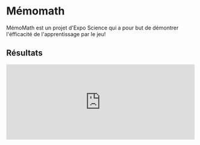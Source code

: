 # Mémomath

MémoMath est un projet d'Expo Science qui a pour but de démontrer l'éfficacité de l'apprentissage par le jeu!

## Résultats

<iframe width="500" height="200" frameborder="0" scrolling="no" src="https://1drv.ms/x/s!ArlR0TjhbNgvg36lfqK6juueGP9Y?e=nGnn21">

## Liens de téléchargement

- [MacOS](https://developer.cloud.unity3d.com/share/share.html?shareId=Wy-INhssJI)
- [Windows](https://developer.cloud.unity3d.com/share/share.html?shareId=WJF4v1hskL)
- [Linux](https://developer.cloud.unity3d.com/share/share.html?shareId=by3bWCjskL)

<br>

> Créé en collaboration avec Kylie Xu
